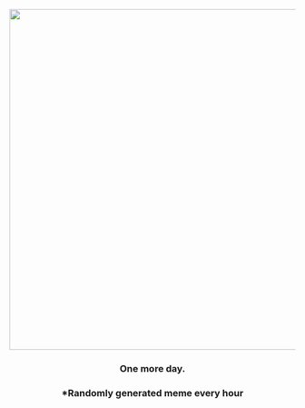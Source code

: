 <p align="center">
        <img src="https://i.redd.it/0xhvt99t9s891.jpg" width="600" height="600">
        </p>
        <h3 align="center">One more day.</h3>
        <h3 align="center">*Randomly generated meme every hour</h3>
    